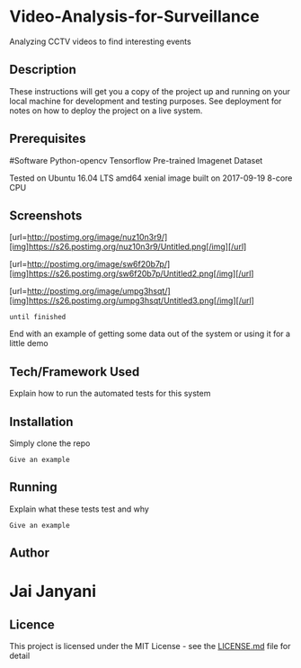 # Video-Analysis-for-Surveillance
Analyzing CCTV videos to find interesting events

## Description

These instructions will get you a copy of the project up and running on your local machine for development and testing purposes. See deployment for notes on how to deploy the project on a live system.

## Prerequisites

#Software
Python-opencv
Tensorflow
Pre-trained Imagenet Dataset

Tested on Ubuntu 16.04 LTS
amd64 xenial image built on 2017-09-19
8-core CPU


## Screenshots



[url=http://postimg.org/image/nuz10n3r9/][img]https://s26.postimg.org/nuz10n3r9/Untitled.png[/img][/url]

[url=http://postimg.org/image/sw6f20b7p/][img]https://s26.postimg.org/sw6f20b7p/Untitled2.png[/img][/url]

[url=http://postimg.org/image/umpg3hsqt/][img]https://s26.postimg.org/umpg3hsqt/Untitled3.png[/img][/url]

```
until finished
```

End with an example of getting some data out of the system or using it for a little demo

## Tech/Framework Used

Explain how to run the automated tests for this system

## Installation

Simply clone the repo

```
Give an example
```

## Running

Explain what these tests test and why

```
Give an example
```

## Author

# Jai Janyani

## Licence

This project is licensed under the MIT License - see the [LICENSE.md](LICENSE.md) file for detail



